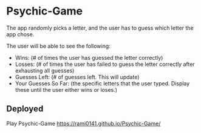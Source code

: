 # Psychic-Game
The app randomly picks a letter, and the user has to guess which letter the app chose.  

The user will be able to see the following:
* Wins: (# of times the user has guessed the letter correctly)
* Losses: (# of times the user has failed to guess the letter correctly after exhausting all guesses)
* Guesses Left: (# of guesses left. This will update)
* Your Guesses So Far: (the specific letters that the user typed. Display these until the user either wins or loses.)

## Deployed
Play Psychic-Game https://rami0141.github.io/Psychic-Game/
